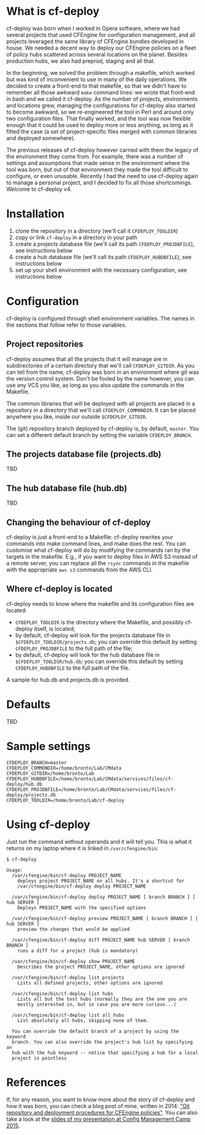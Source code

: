 # What is cf-deploy

cf-deploy was born when I worked in Opera software, where we had several projects that used CFEngine for configuration management, and all projects leveraged the same library of CFEngine bundles developed in house. We needed a decent way to deploy our CFEngine policies on a fleet of policy hubs scattered across several locations on the planet. Besides production hubs, we also had preprod, staging and all that.

In the beginning, we solved the problem through a makefile, which worked but was kind of inconvenient to use in many of the daily operations. We decided to create a front-end to that makefile, so that we didn't have to remember all those awkward `make` command lines: we wrote that front-end in bash and we called it cf-deploy. As the number of projects, environments and locations grew, managing the configurations for cf-deploy also started to become awkward, so we re-engineered the tool in Perl and around only two configuration files. That finally worked, and the tool was now flexible enough that it could be used to deploy more or less anything, as long as it fitted the case (a set of project-specific files merged with common libraries and deployed somewhere).

The previous releases of cf-deploy however carried with them the legacy of the environment they come from. For example, there was a number of settings and assumptions that made sense in the environment where the tool was born, but out of that environment they made the tool difficult to configure, or even unusable. Recently I had the need to use cf-deploy again to manage a personal project, and I decided to fix all those shortcomings. Welcome to cf-deploy v4.


# Installation

1. clone the repository in a directory (we'll call it `CFDEPLOY_TOOLDIR`)
2. copy or link `cf-deploy` in a directory in your path
3. create a projects database file (we'll call its path `CFDEPLOY_PROJDBFILE`), see instructions below
4. create a hub database file (we'll call its path `CFDEPLOY_HUBDBFILE`), see instructions below
5. set up your shell environment with the necessary configuration, see instructions below


# Configuration

cf-deploy is configured through shell environment variables. The names in the sections that follow refer to those variables.

## Project repositories

cf-deploy assumes that all the projects that it will manage are in subdirectories of a certain directory that we'll call `CFDEPLOY_GITDIR`. As you can tell from the name, cf-deploy was born in an environment where git was the version control system. Don't be fooled by the name however, you can use any VCS you like, as long as you also update the commands in the Makefile.

The common libraries that will be deployed with all projects are placed in a repository in a directory that we'll call `CFDEPLOY_COMMONDIR`. It can be placed anywhere you like, inside our outside `$CFDEPLOY_GITDIR`.

The (git) repository branch deployed by cf-deploy is, by default, `master`. You can set a different default branch by setting the variable `CFDEPLOY_BRANCH`.

## The projects database file (projects.db)

TBD

## The hub database file (hub.db)

TBD

## Changing the behaviour of cf-deploy

cf-deploy is just a front-end to a Makefile: cf-deploy rewrites your commands into make command lines, and make does the rest. You can customise what cf-deploy will do by modifying the commands ran by the targets in the makefile. E.g., if you want to deploy files in AWS S3 instead of a remote server, you can replace all the `rsync` commands in the makefile with the appropriate `aws s3` commands from the AWS CLI.

## Where cf-deploy is located

cf-deploy needs to know where the makefile and its configuration files are located:

* `CFDEPLOY_TOOLDIR` is the directory where the Makefile, and possibly cf-deploy itself, is located;
* by default, cf-deploy will look for the projects database file in `$CFDEPLOY_TOOLDIR/projects.db`; you can override this default by setting `CFDEPLOY_PROJDBFILE` to the full path of the file;
* by default, cf-deploy will look for the hub database file in `$CFDEPLOY_TOOLDIR/hub.db`; you can override this default by setting `CFDEPLOY_HUBDBFILE` to the full path of the file.

A sample for hub.db and projects.db is provided.


# Defaults

TBD

# Sample settings

```
CFDEPLOY_BRANCH=master
CFDEPLOY_COMMONDIR=/home/bronto/Lab/CMdata
CFDEPLOY_GITDIR=/home/bronto/Lab
CFDEPLOY_HUBDBFILE=/home/bronto/Lab/CMdata/services/files/cf-deploy/hub.db
CFDEPLOY_PROJDBFILE=/home/bronto/Lab/CMdata/services/files/cf-deploy/projects.db
CFDEPLOY_TOOLDIR=/home/bronto/Lab/cf-deploy
```

# Using cf-deploy

Just run the command without operands and it will tell you. This is what it returns on my laptop where it is linked in `/var/cfengine/bin`:

```
$ cf-deploy 

Usage:
  /var/cfengine/bin/cf-deploy PROJECT_NAME
    deploys project PROJECT_NAME on all hubs. It's a shortcut for
    /var/cfengine/bin/cf-deploy deploy PROJECT_NAME

  /var/cfengine/bin/cf-deploy deploy PROJECT_NAME [ branch BRANCH ] [ hub SERVER ]
    Deploys PROJECT_NAME with the specified options

  /var/cfengine/bin/cf-deploy preview PROJECT_NAME [ branch BRANCH ] [ hub SERVER ]
    preview the changes that would be applied

  /var/cfengine/bin/cf-deploy diff PROJECT_NAME hub SERVER [ branch BRANCH ]
    runs a diff for a project (hub is mandatory)

  /var/cfengine/bin/cf-deploy show PROJECT_NAME
    Describes the project PROJECT_NAME, other options are ignored

  /var/cfengine/bin/cf-deploy list projects
    Lists all defined projects, other options are ignored

  /var/cfengine/bin/cf-deploy list hubs
    Lists all but the test hubs (normally they are the one you are
    mostly interested in, but in case you are more curious...)

  /var/cfengine/bin/cf-deploy list all_hubs
    List absolutely all hubs, skipping none of them.

  You can override the default branch of a project by using the keyword
  branch. You can also override the project's hub list by specifying an
  hub with the hub keyword -- notice that specifying a hub for a local
  project is pointless

```

# References

If, for any reason, you want to know more about the story of cf-deploy and how it was born, you can check a blog post of mine, written in 2014: ["Git repository and deployment procedures for CFEngine policies"](http://syslog.me/2014/04/07/git-repository-and-deployment-procedures-for-cfengine-policies/). You can also take a look at the [slides of my presentation at Config Management Camp 2015](https://speakerdeck.com/brontolinux/many-projects-one-code).
